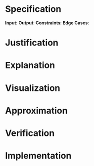 # Specification
<!-- ## IOCE -->
**Input**:
**Output**:
**Constraints**:
**Edge Cases**:

# Justification
<!-- ## Purpose of Calling this Function -->

# Explanation
<!-- ## Clearly state relationship between Inputs and Outputs in Plain English -->

# Visualization
<!-- ## Whiteboard - draw plan that another engineer could understand. Use pictures and labels maybe sample data -->

<!-- select and copy image to clipboard -->
<!-- Use cmd + alt + v to paste (vsc paste image extn) -->

# Approximation
<!-- ## Pseudocode -->
<!-- Complete, without ambiguity, high level as possible, indented to show subordinate steps, translateable to one real line of code -->

# Verification
<!-- Use sample data to walk through pseudocode
Write one sanity test -->


# Implementation
<!-- Code! -->
